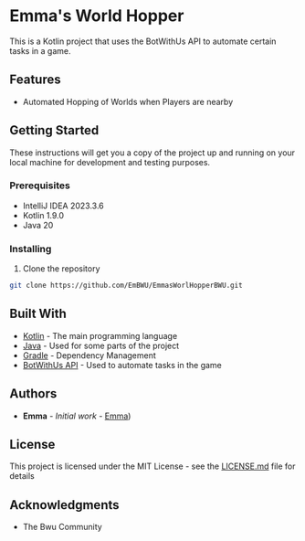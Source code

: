 # Emma's World Hopper

This is a Kotlin project that uses the BotWithUs API to automate certain tasks in a game.

## Features

- Automated Hopping of Worlds when Players are nearby


## Getting Started

These instructions will get you a copy of the project up and running on your local machine for development and testing purposes.

### Prerequisites

- IntelliJ IDEA 2023.3.6
- Kotlin 1.9.0
- Java 20

### Installing

1. Clone the repository
```bash
git clone https://github.com/EmBWU/EmmasWorlHopperBWU.git
```

## Built With

- [Kotlin](https://kotlinlang.org/) - The main programming language
- [Java](https://www.java.com/) - Used for some parts of the project
- [Gradle](https://gradle.org/) - Dependency Management
- [BotWithUs API](https://botwithus.net/) - Used to automate tasks in the game


## Authors

- **Emma** - *Initial work* - [Emma]([https://github.com/EmBWU]))

## License

This project is licensed under the MIT License - see the [LICENSE.md](LICENSE.md) file for details

## Acknowledgments

- The Bwu Community
